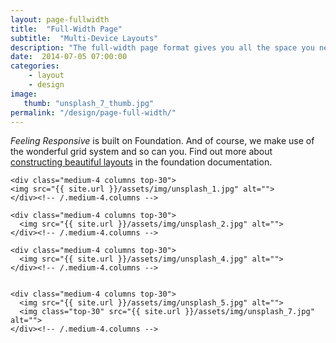 ```yaml
---
layout: page-fullwidth
title:  "Full-Width Page"
subtitle:  "Multi-Device Layouts"
description: "The full-width page format gives you all the space you need to show your content using the grid."
date:  2014-07-05 07:00:00
categories:
    - layout
    - design
image:
   thumb: "unsplash_7_thumb.jpg"
permalink: "/design/page-full-width/"
---
```

*Feeling Responsive* is built on Foundation. And of course, we make use of the wonderful grid system and so can you. Find out more about [constructing  beautiful layouts][1] in the foundation documentation.

<div class="row">

    <div class="medium-4 columns top-30">
    <img src="{{ site.url }}/assets/img/unsplash_1.jpg" alt="">
    </div><!-- /.medium-4.columns -->

    <div class="medium-4 columns top-30">
      <img src="{{ site.url }}/assets/img/unsplash_2.jpg" alt="">
    </div><!-- /.medium-4.columns -->

    <div class="medium-4 columns top-30">
      <img src="{{ site.url }}/assets/img/unsplash_4.jpg" alt="">
    </div><!-- /.medium-4.columns -->

</div><!-- /.row -->


<div class="row">
    <div class="medium-8 columns top-30">
    <img src="{{ site.url }}/assets/img/unsplash_6.jpg" alt="">
    </div><!-- /.medium-8.columns -->

    <div class="medium-4 columns top-30">
      <img src="{{ site.url }}/assets/img/unsplash_5.jpg" alt="">
      <img class="top-30" src="{{ site.url }}/assets/img/unsplash_7.jpg" alt="">
    </div><!-- /.medium-4.columns -->

</div><!-- /.row -->






 [1]: http://foundation.zurb.com/docs/components/grid.html
 [2]: #
 [3]: #
 [4]: #
 [5]: #
 [6]: #
 [7]: #
 [8]: #
 [9]: #
 [10]: #